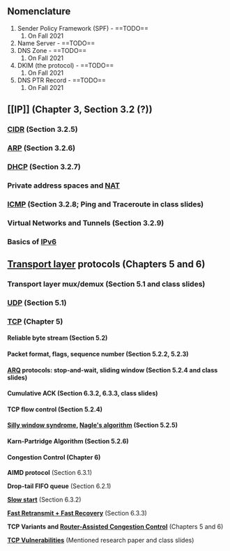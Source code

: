 ## Nomenclature

1. Sender Policy Framework (SPF) - ==TODO==
	1. On Fall 2021
2. Name Server - ==TODO==
3. DNS Zone - ==TODO==
	1. On Fall 2021
4. DKIM (the protocol) - ==TODO==
	1. On Fall 2021
5. DNS PTR Record - ==TODO==
	1. On Fall 2021

## [[IP]] (Chapter 3, Section 3.2 (?))

### [CIDR](../OSI%20layers/Network%20layer/IP/CIDR.md) (Section 3.2.5)

### [ARP](../ARP.md) (Section 3.2.6)

### [DHCP](../DHCP/DHCP.md) (Section 3.2.7)

### Private address spaces and [NAT](../NAT.md)

### [ICMP](../ICMP.md) (Section 3.2.8; Ping and Traceroute in class slides)

### Virtual Networks and Tunnels (Section 3.2.9)

### Basics of [IPv6](../OSI%20layers/Network%20layer/IP/IPv6.md)

## [Transport layer](../OSI%20layers/Transport%20layer/Transport%20layer.md) protocols (Chapters 5 and 6)

### Transport layer mux/demux (Section 5.1 and class slides)

### [UDP](../UDP.md) (Section 5.1)

### [TCP](../OSI%20layers/Transport%20layer/TCP/TCP.md) (Chapter 5)

#### Reliable byte stream (Section 5.2)

#### Packet format, flags, sequence number (Section 5.2.2, 5.2.3)

#### [ARQ](../ARQ.md) protocols: stop-and-wait, sliding window (Section 5.2.4 and class slides)

#### Cumulative ACK (Section 6.3.2, 6.3.3, class slides)

#### TCP flow control (Section 5.2.4)

#### [Silly window syndrome](../OSI%20layers/Transport%20layer/TCP/Silly%20window%20syndrome.md), [Nagle's algorithm](../OSI%20layers/Transport%20layer/TCP/Nagle's%20algorithm.md) (Section 5.2.5)

#### Karn-Partridge Algorithm (Section 5.2.6)

#### Congestion Control (Chapter 6)

**AIMD protocol** (Section 6.3.1)

**Drop-tail FIFO queue** (Section 6.2.1)

**[Slow start](../OSI%20layers/Transport%20layer/TCP/Slow%20start.md)** (Section 6.3.2)

**[Fast Retransmit + Fast Recovery](../OSI%20layers/Transport%20layer/TCP/Fast%20Retransmit%20+%20Fast%20Recovery.md)** (Section 6.3.3)

**TCP Variants and [Router-Assisted Congestion Control](../OSI%20layers/Transport%20layer/TCP/Router-Assisted%20Congestion%20Control.md)** (Chapters 5 and 6)

**[TCP Vulnerabilities](../OSI%20layers/Transport%20layer/TCP/TCP%20Vulnerabilities.md)** (Mentioned research paper and class slides)

